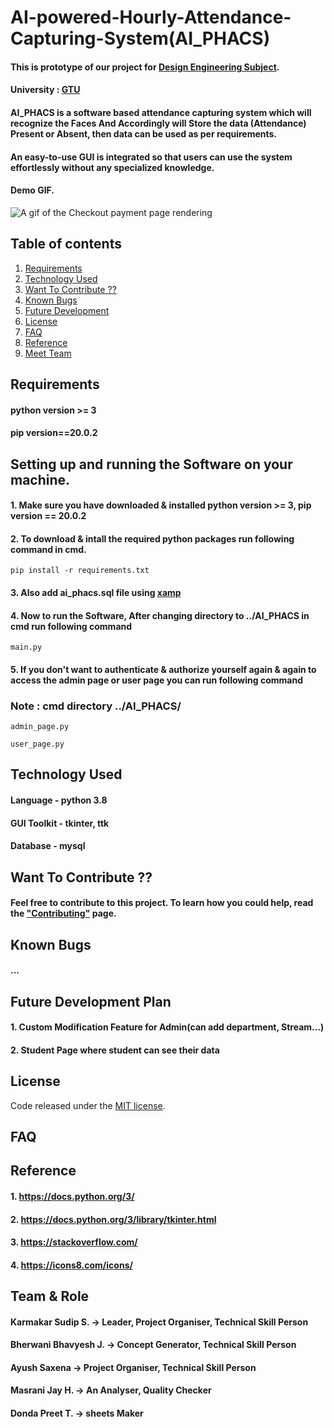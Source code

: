 # AI-powered-Hourly-Attendance-Capturing-System(AI_PHACS)
#### This is prototype of our project for [Design Engineering Subject](http://www.de.gtu.ac.in/Account/AboutUS).
#### University : [GTU](https://www.gtu.ac.in/) 

#### AI_PHACS is a software based attendance capturing system which will recognize the Faces And Accordingly will Store the data (Attendance) Present or Absent, then data can be used as per requirements.
#### An easy-to-use GUI is integrated so that users can use the system effortlessly without any specialized knowledge.

#### Demo GIF.

<img src="./checkout-demo.gif" alt="A gif of the Checkout payment page rendering" align="center">

## Table of contents
1. [Requirements](#-requirements)
2. [Technology Used](#-technology-used)
3. [Want To Contribute ??](#-want-to-contribute-)
4. [Known Bugs](#-known-bugs)
5. [Future Development](#-future-development-plan)
6. [License](#license)
7. [FAQ](#faq)
8. [Reference](#-reference)
9. [Meet Team](#-team--role)


## **Requirements**
#### python version >= 3
#### pip version==20.0.2    

## **Setting up and running the Software on your machine.**
#### 1. Make sure you have downloaded & installed python version >= 3, pip version == 20.0.2

#### 2. To download & intall the required python packages run following command in cmd.
 ```
pip install -r requirements.txt
```
#### 3. Also add ai_phacs.sql file using [xamp](https://www.apachefriends.org/download.html)
#### 4. Now to run the Software, After changing directory to ../AI_PHACS in cmd run following command
```
main.py
```
#### 5. If you don't want to authenticate & authorize yourself again & again to access the admin page or user page you can run following command
### Note : cmd directory ../AI_PHACS/
```
admin_page.py
```
```
user_page.py
```
 



## **Technology Used**

#### Language - python 3.8
#### GUI Toolkit - tkinter, ttk
#### Database - mysql


## **Want To Contribute ??**
#### Feel free to contribute to this project. To learn how you could help, read the ["Contributing"](/contributing.md) page.


## **Known Bugs**

#### ...


## **Future Development Plan**
#### 1. Custom Modification Feature for Admin(can add department, Stream...)
#### 2. Student Page where student can see their data

## **License**
Code released under the [MIT license](LICENSE).
## **FAQ**

## **Reference**

#### 1. https://docs.python.org/3/
#### 2. https://docs.python.org/3/library/tkinter.html
#### 3. https://stackoverflow.com/
#### 4. https://icons8.com/icons/


## **Team & Role**

#### Karmakar Sudip S. -> Leader, Project Organiser, Technical Skill Person   
#### Bherwani Bhavyesh J. -> Concept Generator, Technical Skill Person
#### Ayush Saxena ->  Project Organiser, Technical Skill Person
#### Masrani Jay H. -> An Analyser, Quality Checker 
#### Donda Preet T. -> sheets Maker
